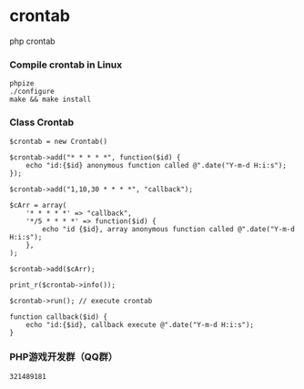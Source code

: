crontab
=======

php crontab

### Compile crontab in Linux
```
phpize
./configure 
make && make install
```

### Class Crontab
```
$crontab = new Crontab()

$crontab->add("* * * * *", function($id) {
	echo "id:{$id} anonymous function called @".date("Y-m-d H:i:s");
});

$crontab->add("1,10,30 * * * *", "callback");

$cArr = array(
	'* * * * *' => "callback",
	'*/5 * * * *' => function($id) {
		echo "id {$id}, array anonymous function called @".date("Y-m-d H:i:s");
	},
);

$crontab->add($cArr);

print_r($crontab->info());

$crontab->run(); // execute crontab

function callback($id) {
	echo "id:{$id}, callback execute @".date("Y-m-d H:i:s");
}
```

### PHP游戏开发群（QQ群）
```
321489181
```